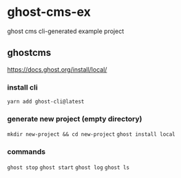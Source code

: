 # ghost-cms-ex
ghost cms cli-generated example project

## ghostcms
https://docs.ghost.org/install/local/

### install cli
`yarn add ghost-cli@latest`

### generate new project (empty directory)
`mkdir new-project && cd new-project`
`ghost install local`

### commands
`ghost stop`
`ghost start`
`ghost log`
`ghost ls`
